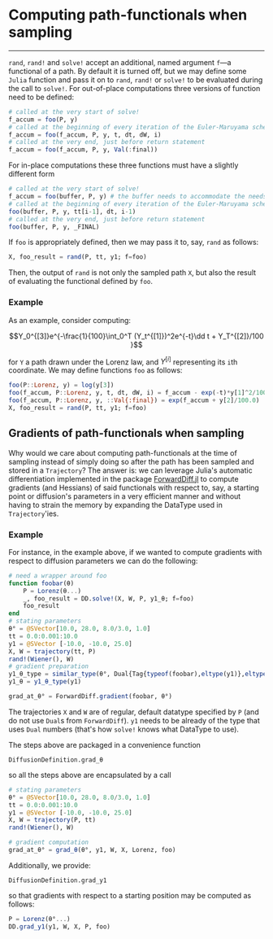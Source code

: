 # Computing path-functionals when sampling
--------------------------------------------------------------------------------
`rand`, `rand!` and `solve!` accept an additional, named argument `f`—a functional of a path. By default it is turned off, but we may define some `Julia` function and pass it on to `rand`, `rand!` or `solve!` to be evaluated during the call to `solve!`. For out-of-place computations three versions of function need to be defined:
```julia
# called at the very start of solve!
f_accum = foo(P, y)
# called at the beginning of every iteration of the Euler-Maruyama scheme
f_accum = foo(f_accum, P, y, t, dt, dW, i)
# called at the very end, just before return statement
f_accum = foo(f_accum, P, y, Val(:final))
```
For in-place computations these three functions must have a slightly different form
```julia
# called at the very start of solve!
f_accum = foo(buffer, P, y) # the buffer needs to accommodate the needs of function f
# called at the beginning of every iteration of the Euler-Maruyama scheme
foo(buffer, P, y, tt[i-1], dt, i-1)
# called at the very end, just before return statement
foo(buffer, P, y, _FINAL)
```
If `foo` is appropriately defined, then we may pass it to, say, `rand` as follows:
```julia
X, foo_result = rand(P, tt, y1; f=foo)
```
Then, the output of `rand` is not only the sampled path `X`, but also the result of evaluating the functional defined by `foo`.
### Example
As an example, consider computing:
```math
Y_0^{[3]}e^{-\frac{1}{100}\int_0^T (Y_t^{[1]})^2e^{-t}\dd t + Y_T^{[2]}/100 }
```
for `Y` a path drawn under the Lorenz law, and $Y^{[i]}$ representing its `i`th coordinate. We may define functions `foo` as follows:
```julia
foo(P::Lorenz, y) = log(y[3])
foo(f_accum, P::Lorenz, y, t, dt, dW, i) = f_accum - exp(-t)*y[1]^2/100.0*dt
foo(f_accum, P::Lorenz, y, ::Val{:final}) = exp(f_accum + y[2]/100.0)
X, foo_result = rand(P, tt, y1; f=foo)
```
## Gradients of path-functionals when sampling
Why would we care about computing path-functionals at the time of sampling instead of simply doing so after the path has been sampled and stored in a `Trajectory`? The answer is: we can leverage Julia's automatic differentiation implemented in the package [ForwardDiff.jl](https://github.com/JuliaDiff/ForwardDiff.jl) to compute gradients (and Hessians) of said functionals with respect to, say, a starting point or diffusion's parameters in a very efficient manner and without having to strain the memory by expanding the DataType used in `Trajectory`'ies.

### Example
For instance, in the example above, if we wanted to compute gradients with respect to diffusion parameters we can do the following:
```julia
# need a wrapper around foo
function foobar(θ)
    P = Lorenz(θ...)
    _, foo_result = DD.solve!(X, W, P, y1_θ; f=foo)
    foo_result
end
# stating parameters
θ° = @SVector[10.0, 28.0, 8.0/3.0, 1.0]
tt = 0.0:0.001:10.0
y1 = @SVector [-10.0, -10.0, 25.0]
X, W = trajectory(tt, P)
rand!(Wiener(), W)
# gradient preparation
y1_θ_type = similar_type(θ°, Dual{Tag{typeof(foobar),eltype(y1)},eltype(y1),length(θ)}, Size(y1))
y1_θ = y1_θ_type(y1)

grad_at_θ° = ForwardDiff.gradient(foobar, θ°)
```
The trajectories `X` and `W` are of regular, default datatype specified by `P` (and do not use `Dual`s from `ForwardDiff`). `y1` needs to be already of the type that uses `Dual` numbers (that's how `solve!` knows what DataType to use).

The steps above are packaged in a convenience function
```@docs
DiffusionDefinition.grad_θ
```
so all the steps above are encapsulated by a call
```julia
# stating parameters
θ° = @SVector[10.0, 28.0, 8.0/3.0, 1.0]
tt = 0.0:0.001:10.0
y1 = @SVector [-10.0, -10.0, 25.0]
X, W = trajectory(P, tt)
rand!(Wiener(), W)

# gradient computation
grad_at_θ° = grad_θ(θ°, y1, W, X, Lorenz, foo)
```

Additionally, we provide:
```@docs
DiffusionDefinition.grad_y1
```
so that gradients with respect to a starting position may be computed as follows:
```julia
P = Lorenz(θ°...)
DD.grad_y1(y1, W, X, P, foo)
```
